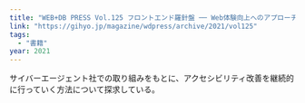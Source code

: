 ```yaml
---
title: "WEB+DB PRESS Vol.125 フロントエンド羅針盤 ── Web体験向上へのアプローチ【第3回】継続的なアクセシビリティ改善の探求 ……誰もがいつでも使えるWebを目指して"
link: "https://gihyo.jp/magazine/wdpress/archive/2021/vol125"
tags:
  - "書籍"
year: 2021
---
```


サイバーエージェント社での取り組みをもとに、アクセシビリティ改善を継続的に行っていく方法について探求している。
